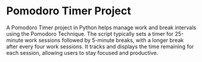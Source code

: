 # Pomodoro Timer Project
 A Pomodoro Timer project in Python helps manage work and break intervals using the Pomodoro Technique. The script typically sets a timer for 25-minute work sessions followed by 5-minute breaks, with a longer break after every four work sessions. It tracks and displays the time remaining for each session, allowing users to stay focused and productive.
